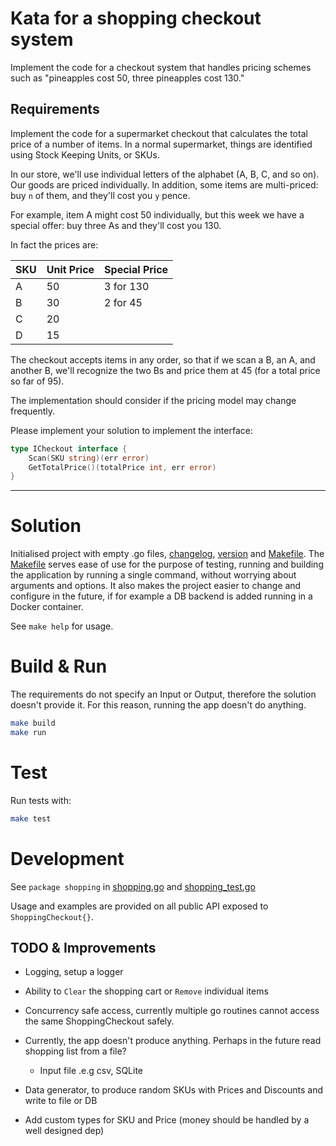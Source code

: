 # Kata for a shopping checkout system

Implement the code for a checkout system that handles pricing schemes such as "pineapples cost 50, three pineapples cost 130."

## Requirements
Implement the code for a supermarket checkout that calculates the total price of a number of items. In a normal supermarket, things are identified using Stock Keeping Units, or SKUs. 

In our store, we'll use individual letters of the alphabet (A, B, C, and so on). Our goods are priced individually. 
In addition, some items are multi-priced: buy `n` of them, and they'll cost you `y` pence. 

For example, item A might cost 50 individually, but this week we have a special offer: buy three As and they'll cost you 130. 

In fact the prices are:

| SKU | Unit Price | Special Price |
|-----|------------|---------------|
| A   | 50         | 3 for 130     |
| B   | 30         | 2 for 45      |
| C   | 20         |               |
| D   | 15         |               |
 
The checkout accepts items in any order, so that if we scan a B, an A, and another B, we'll recognize the two Bs and price them at 45 (for a total price so far of 95). 

The implementation should consider if the pricing model may change frequently.

Please implement your solution to implement the interface:
 
```go
type ICheckout interface {
    Scan(SKU string)(err error)
    GetTotalPrice()(totalPrice int, err error)
}
```
_________
# Solution

Initialised project with empty .go files, [changelog](CHANGELOG.md), [version](vsn.mk) and [Makefile](Makefile). 
The [Makefile](Makefile) serves ease of use for the purpose of testing, running and building the application by running a single command, without worrying about arguments and options.
It also makes the project easier to change and configure in the future, if for example a DB backend is added running in a Docker container. 

See `make help` for usage. 


# Build & Run

The requirements do not specify an Input or Output, therefore the solution doesn't provide it. For this reason, running the app doesn't do anything. 

```sh
make build
make run
```

# Test

Run tests with:

```sh
make test
```

# Development

See `package shopping` in [shopping.go](shopping.go) and [shopping_test.go](shopping_test.go) 

Usage and examples are provided on all public API exposed to `ShoppingCheckout{}`. 

## TODO & Improvements

- Logging, setup a logger
- Ability to `Clear` the shopping cart or `Remove` individual items
- Concurrency safe access, currently multiple go routines cannot access the same ShoppingCheckout safely. 
- Currently, the app doesn't produce anything. Perhaps in the future read shopping list from a file?
    - Input file .e.g csv, SQLite

- Data generator, to produce random SKUs with Prices and Discounts and write to file or DB

- Add custom types for SKU and Price (money should be handled by a well designed dep)
